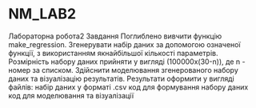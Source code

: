 # NM_LAB2
Лабораторна робота2
Завдання
Поглиблено вивчити функцію make_regression.
Згенерувати набір даних за допомогою означеної функції, з використанням якнайбільшої кількості параметрів.
Розмірність набору даних прийняти у вигляді (100000х(30-n)), де n - номер за списком.
Здійснити моделювання згенерованого набору даних та візуалізацію результатів.
Результати оформити у вигляді файлів:
набір даних у форматі .csv
код для формування набору даних
код для моделювання та візуалізації
